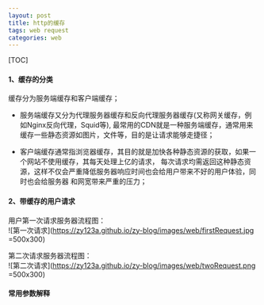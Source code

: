 ```yaml
---
layout: post
title: http的缓存
tags: web request
categories: web
---     
```

 
[TOC]

  
#### 1、缓存的分类   
 
缓存分为服务端缓存和客户端缓存；  
  
* 服务端缓存又分为代理服务器缓存和反向代理服务器缓存(又称网关缓存，例如Nginx反向代理，Squid等),
最常用的CDN就是一种服务端缓存，通常用来缓存一些静态资源如图片，文件等，目的是让请求能够走捷径；  
  
* 客户端缓存通常指浏览器缓存，其目的就是加快各种静态资源的获取，如果一个网站不使用缓存，其每天处理上亿的请求，
每次请求均需返回这种静态资源，这样不仅会严重降低服务器响应时间也会给用户带来不好的用户体验，同时也会给服务器
和网宽带来严重的压力；  

#### 2、带缓存的用户请求   

用户第一次请求服务器流程图：      
![第一次请求](https://zy123a.github.io/zy-blog/images/web/firstRequest.jpg  =500x300)   
  
第二次请求服务器流程图：   
![第二次请求](https://zy123a.github.io/zy-blog/images/web/twoRequest.png  =500x300)   

#### 常用参数解释   
 

